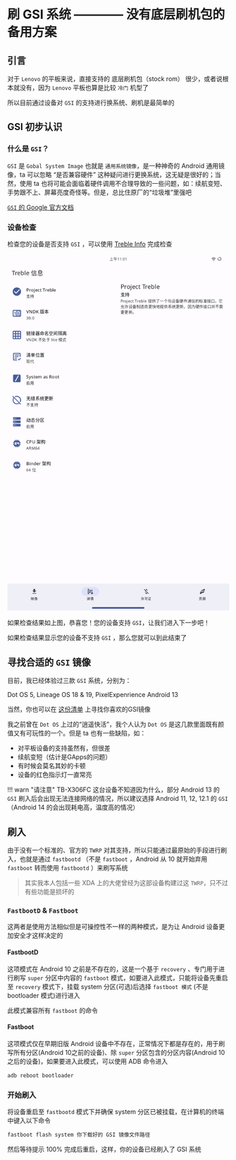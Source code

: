 # 刷 GSI 系统 ———— 没有底层刷机包的备用方案

## 引言

对于 `Lenovo` 的平板来说，直接支持的 底层刷机包（stock rom） 很少，或者说根本就没有，因为 `Lenovo` 平板也算是比较 `冷门` 机型了

所以目前通过设备对 `GSI` 的支持进行换系统、刷机是最简单的

## GSI 初步认识

### 什么是 `GSI`？

`GSI` 是 `Gobal System Image` 也就是 `通用系统镜像`，是一种神奇的 Android 通用镜像，ta 可以忽略 “是否兼容硬件” 这种疑问进行更换系统，这无疑是很好的；当然，使用 ta 也将可能会面临着硬件调用不合理导致的一些问题，如：续航变短、手势跟不上、屏幕亮度奇怪等。但是，总比住原厂的“垃圾堆”里强吧

[`GSI` 的 Google 官方文档](https://source.android.google.cn/docs/setup/create/gsi?hl=zh-cn)

### 设备检查

检查您的设备是否支持 `GSI` ，可以使用 [Treble Info](https://gitlab.com/api/v4/projects/30453147/packages/generic/apk/5.2.3/TrebleInfo-free.apk) 完成检查

![gsi-supprot](../../../assets/gsi_support.png)

如果检查结果如上图，恭喜您！您的设备支持 `GSI`，让我们进入下一步吧！

如果检查结果显示您的设备不支持 `GSI` ，那么您就可以到此结束了

## 寻找合适的 `GSI` 镜像

目前，我已经体验过三款 `GSI` 系统，分别为：

Dot OS 5, Lineage OS 18 & 19, PixelExpenrience Android 13

当然，你也可以在 [这份清单](https://github.com/phhusson/treble_experimentations/wiki/Generic-System-Image-%28GSI%29-list) 上寻找你喜欢的GSI镜像

我之前曾在 `Dot OS` 上过的“逍遥快活”，我个人认为 `Dot OS` 是这几款里面既有颜值又有可玩性的一个。但是 ta 也有一些缺陷，如：

- 对平板设备的支持虽然有，但很差
- 续航变短（估计是GApps的问题）
- 有时候会莫名其妙的卡顿
- 设备的红色指示灯一直常亮

!!! warn "请注意"
    TB-X306FC 这台设备不知道因为什么，部分 Android 13 的 `GSI` 刷入后会出现无法连接网络的情况，所以建议选择 Android 11, 12, 12.1 的 `GSI` （Android 14 的会出现耗电高，温度高的情况）

## 刷入

由于没有一个标准的、官方的 `TWRP` 对其支持，所以只能通过最原始的手段进行刷入，也就是通过 `fastbootd` （不是 `fastboot` ，Android 从 10 就开始弃用 `fastboot` 转而使用 `fastbootd` ）来刷写系统

> 其实我本人包括一些 XDA 上的大佬曾经为这部设备构建过这 `TWRP`，只不过有些功能是损坏的

### `FastbootD` & `Fastboot`

这两者是使用方法相似但是可操控性不一样的两种模式，是为让 Android 设备更加安全才这样决定的

#### FastbootD

这项模式在 Android 10 之前是不存在的，这是一个基于 `recovery` 、专门用于进行刷写 `super` 分区中内容的 `fastboot` 模式，如要进入此模式，只能将设备先重启至 `recovery` 模式下，挂载 system 分区(可选)后选择 `fastboot 模式` (不是 bootloader 模式)进行进入

此模式兼容所有 `fastboot` 的命令

#### Fastboot

这项模式仅在早期旧版 Android 设备中不存在，正常情况下都是存在的，用于刷写所有分区(Android 10之前的设备)、除 `super` 分区包含的分区内容(Android 10 之后的设备)，如果要进入此模式，可以使用 ADB 命令进入

```zsh
adb reboot bootloader
```

### 开始刷入

将设备重启至 `fastbootd` 模式下并确保 system 分区已被挂载，在计算机的终端中键入以下命令

```zsh
fastboot flash system 你下载好的 GSI 镜像文件路径
```

然后等待提示 100% 完成后重启，这样，你的设备已经刷入了 GSI 系统
